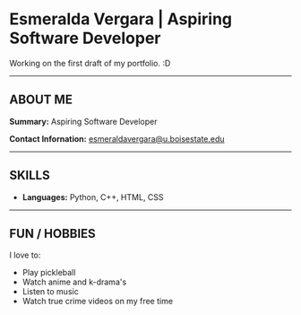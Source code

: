# Esmeralda Vergara | Aspiring Software Developer

Working on the first draft of my portfolio. :D

---

## ABOUT ME

**Summary:** Aspiring Software Developer

**Contact Infornation:** [esmeraldavergara@u.boisestate.edu](mailto:esmeraldavergara@u.boisestate.edu)

---

## SKILLS

* **Languages:** Python, C++, HTML, CSS


---

## FUN / HOBBIES

I love to:
* Play pickleball
* Watch anime and k-drama's
* Listen to music
* Watch true crime videos on my free time
